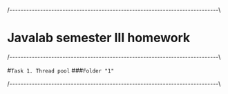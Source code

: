 /*---------------------------------------------------------------------------*\

# Javalab semester III homework

/*---------------------------------------------------------------------------*\

#`Task 1. Thread pool`
###`Folder "1"`

/*---------------------------------------------------------------------------*\
